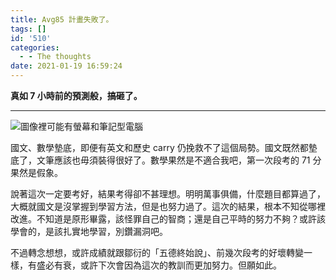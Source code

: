 ```yaml
---
title: Avg85 計畫失敗了。
tags: []
id: '510'
categories:
  - - The thoughts
date: 2021-01-19 16:59:24
---
```


**真如 7 小時前的預測般，搞砸了。**

* * *

![圖像裡可能有螢幕和筆記型電腦](https://scontent.ftpe2-2.fna.fbcdn.net/v/t1.0-9/140535074_2847715225498039_6876086175925447169_o.jpg?_nc_cat=101&ccb=2&_nc_sid=8bfeb9&_nc_ohc=uJIPIEz8V3kAX_j0GQr&_nc_ht=scontent.ftpe2-2.fna&oh=254f8d4ee1a3d2c16b77acc61f25d234&oe=602DDC4F)

國文、數學墊底，即便有英文和歷史 carry 仍挽救不了這個局勢。國文既然都墊底了，文筆應該也毋須裝得很好了。數學果然是不適合我吧，第一次段考的 71 分果然是假象。

說著這次一定要考好，結果考得卻不甚理想。明明萬事俱備，什麼題目都算過了，大概就國文是沒掌握到學習方法，但是也努力過了。這次的結果，根本不知從哪裡改進。不知道是原形畢露，該怪罪自己的智商；還是自己平時的努力不夠？或許該學會的，是該扎實地學習，別鑽漏洞吧。

不過轉念想想，或許成績就跟鄒衍的「五德終始說」、前幾次段考的好壞轉變一樣，有盛必有衰，或許下次會因為這次的教訓而更加努力。但願如此。